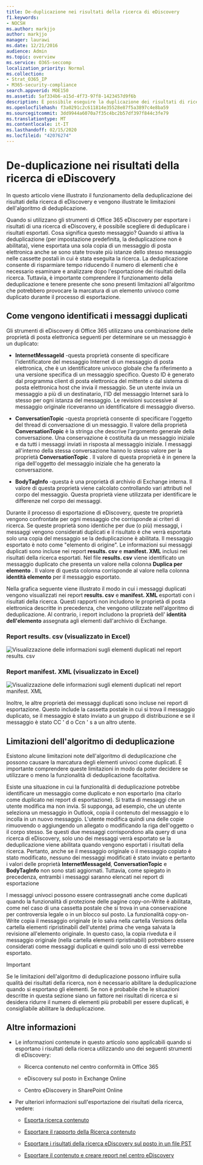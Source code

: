 ```yaml
---
title: De-duplicazione nei risultati della ricerca di eDiscovery
f1.keywords:
- NOCSH
ms.author: markjjo
author: markjjo
manager: laurawi
ms.date: 12/21/2016
audience: Admin
ms.topic: overview
ms.service: O365-seccomp
localization_priority: Normal
ms.collection:
- Strat_O365_IP
- M365-security-compliance
search.appverid: MOE150
ms.assetid: 5af334b6-a15d-4f73-97f8-1423457d9f6b
description: È possibile eseguire la duplicazione dei risultati di ricerca di eDiscovery esportati in modo che venga esportata una sola copia di un messaggio di posta elettronica anche se sono state trovate più istanze dello stesso messaggio in cassette postali diverse.
ms.openlocfilehash: f3a0291c2c611814e35528e87f5a3897c4e8ba59
ms.sourcegitcommit: 3dd9944a6070a7f35c4bc2b57df397f844c3fe79
ms.translationtype: MT
ms.contentlocale: it-IT
ms.lasthandoff: 02/15/2020
ms.locfileid: "42076274"
---
```

# <a name="de-duplication-in-ediscovery-search-results"></a>De-duplicazione nei risultati della ricerca di eDiscovery

In questo articolo viene illustrato il funzionamento della deduplicazione dei risultati della ricerca di eDiscovery e vengono illustrate le limitazioni dell'algoritmo di deduplicazione.
  
Quando si utilizzano gli strumenti di Office 365 eDiscovery per esportare i risultati di una ricerca di eDiscovery, è possibile scegliere di deduplicare i risultati esportati. Cosa significa questo messaggio? Quando si attiva la deduplicazione (per impostazione predefinita, la deduplicazione non è abilitata), viene esportata una sola copia di un messaggio di posta elettronica anche se sono state trovate più istanze dello stesso messaggio nelle cassette postali in cui è stata eseguita la ricerca. La deduplicazione consente di risparmiare tempo riducendo il numero di elementi che è necessario esaminare e analizzare dopo l'esportazione dei risultati della ricerca. Tuttavia, è importante comprendere il funzionamento della deduplicazione e tenere presente che sono presenti limitazioni all'algoritmo che potrebbero provocare la marcatura di un elemento univoco come duplicato durante il processo di esportazione.
  
## <a name="how-duplicate-messages-are-identified"></a>Come vengono identificati i messaggi duplicati

Gli strumenti di eDiscovery di Office 365 utilizzano una combinazione delle proprietà di posta elettronica seguenti per determinare se un messaggio è un duplicato:
  
- **InternetMessageId** -questa proprietà consente di specificare l'identificatore del messaggio Internet di un messaggio di posta elettronica, che è un identificatore univoco globale che fa riferimento a una versione specifica di un messaggio specifico. Questo ID è generato dal programma client di posta elettronica del mittente o dal sistema di posta elettronica host che invia il messaggio. Se un utente invia un messaggio a più di un destinatario, l'ID del messaggio Internet sarà lo stesso per ogni istanza del messaggio. Le revisioni successive al messaggio originale riceveranno un identificatore di messaggio diverso. 

- **ConversationTopic** -questa proprietà consente di specificare l'oggetto del thread di conversazione di un messaggio. Il valore della proprietà **ConversationTopic** è la stringa che descrive l'argomento generale della conversazione. Una conservazione è costituita da un messaggio iniziale e da tutti i messaggi inviati in risposta al messaggio iniziale. I messaggi all'interno della stessa conversazione hanno lo stesso valore per la proprietà **ConversationTopic** . Il valore di questa proprietà è in genere la riga dell'oggetto del messaggio iniziale che ha generato la conversazione. 

- **BodyTagInfo** -questa è una proprietà di archivio di Exchange interna. Il valore di questa proprietà viene calcolato controllando vari attributi nel corpo del messaggio. Questa proprietà viene utilizzata per identificare le differenze nel corpo dei messaggi. 

Durante il processo di esportazione di eDiscovery, queste tre proprietà vengono confrontate per ogni messaggio che corrisponde ai criteri di ricerca. Se queste proprietà sono identiche per due (o più) messaggi, i messaggi vengono considerati duplicati e il risultato è che verrà esportata solo una copia del messaggio se la deduplicazione è abilitata. Il messaggio esportato è noto come "elemento di origine". Le informazioni sui messaggi duplicati sono incluse nei report **results. csv** e **manifest. XML** inclusi nei risultati della ricerca esportati. Nel file **results. csv** viene identificato un messaggio duplicato che presenta un valore nella colonna **Duplica per elemento** . Il valore di questa colonna corrisponde al valore nella colonna **identità elemento** per il messaggio esportato. 
  
Nella grafica seguente viene illustrato il modo in cui i messaggi duplicati vengono visualizzati nei report **results. csv** e **manifest. XML** esportati con i risultati della ricerca. Questi rapporti non includono le proprietà di posta elettronica descritte in precedenza, che vengono utilizzate nell'algoritmo di deduplicazione. Al contrario, i report includono la proprietà dell' **identità dell'elemento** assegnata agli elementi dall'archivio di Exchange. 
  
 ### <a name="resultscsv-report-viewed-in-excel"></a>Report results. csv (visualizzato in Excel)
  
![Visualizzazione delle informazioni sugli elementi duplicati nel report results. csv](../media/e3d64004-3b91-4cba-b6f3-934b46cbdcdb.png)
  
 ### <a name="manifestxml-report-viewed-in-excel"></a>Report manifest. XML (visualizzato in Excel)
  
![Visualizzazione delle informazioni sugli elementi duplicati nel report manifest. XML](../media/69aa4786-9883-46ff-bcae-b35e0daf4a6d.png)
  
Inoltre, le altre proprietà dei messaggi duplicati sono incluse nei report di esportazione. Questo include la cassetta postale in cui si trova il messaggio duplicato, se il messaggio è stato inviato a un gruppo di distribuzione e se il messaggio è stato CC ' d o Ccn ' s a un altro utente.
  
## <a name="limitations-of-the-de-duplication-algorithm"></a>Limitazioni dell'algoritmo di deduplicazione

Esistono alcune limitazioni note dell'algoritmo di deduplicazione che possono causare la marcatura degli elementi univoci come duplicati. È importante comprendere queste limitazioni in modo da poter decidere se utilizzare o meno la funzionalità di deduplicazione facoltativa.
  
Esiste una situazione in cui la funzionalità di deduplicazione potrebbe identificare un messaggio come duplicato e non esportarlo (ma citarlo come duplicato nei report di esportazione). Si tratta di messaggi che un utente modifica ma non invia. Si supponga, ad esempio, che un utente seleziona un messaggio in Outlook, copia il contenuto del messaggio e lo incolla in un nuovo messaggio. L'utente modifica quindi una delle copie rimuovendo o aggiungendo un allegato o modificando la riga dell'oggetto o il corpo stesso. Se questi due messaggi corrispondono alla query di una ricerca di eDiscovery, solo uno dei messaggi verrà esportato se la deduplicazione viene abilitata quando vengono esportati i risultati della ricerca. Pertanto, anche se il messaggio originale o il messaggio copiato è stato modificato, nessuno dei messaggi modificati è stato inviato e pertanto i valori delle proprietà **InternetMessageId**, **ConversationTopic** e **BodyTagInfo** non sono stati aggiornati. Tuttavia, come spiegato in precedenza, entrambi i messaggi saranno elencati nei report di esportazione 
  
I messaggi univoci possono essere contrassegnati anche come duplicati quando la funzionalità di protezione delle pagine copy-on-Write è abilitata, come nel caso di una cassetta postale che si trova in una conservazione per controversia legale o in un blocco sul posto. La funzionalità copy-on-Write copia il messaggio originale (e lo salva nella cartella Versions della cartella elementi ripristinabili dell'utente) prima che venga salvata la revisione all'elemento originale. In questo caso, la copia riveduta e il messaggio originale (nella cartella elementi ripristinabili) potrebbero essere considerati come messaggi duplicati e quindi solo uno di essi verrebbe esportato.
  
> [!IMPORTANT]
> Se le limitazioni dell'algoritmo di deduplicazione possono influire sulla qualità dei risultati della ricerca, non è necessario abilitare la deduplicazione quando si esportano gli elementi. Se non è probabile che le situazioni descritte in questa sezione siano un fattore nei risultati di ricerca e si desidera ridurre il numero di elementi più probabili per essere duplicati, è consigliabile abilitare la deduplicazione. 
  
## <a name="more-information"></a>Altre informazioni

- Le informazioni contenute in questo articolo sono applicabili quando si esportano i risultati della ricerca utilizzando uno dei seguenti strumenti di eDiscovery:

  - Ricerca contenuto nel centro conformità in Office 365

  - eDiscovery sul posto in Exchange Online

  - Centro eDiscovery in SharePoint Online

- Per ulteriori informazioni sull'esportazione dei risultati della ricerca, vedere:

  - [Esporta ricerca contenuto](export-search-results.md)

  - [Esportare il rapporto della Ricerca contenuto](export-a-content-search-report.md)

  - [Esportare i risultati della ricerca eDiscovery sul posto in un file PST](https://go.microsoft.com/fwlink/p/?linkid=832671)

  - [Esportare il contenuto e creare report nel centro eDiscovery](https://support.office.com/article/7b2ea190-5f9b-4876-86e5-4440354c381a)
